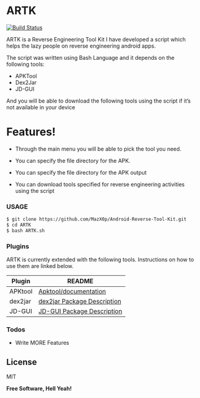# ARTK

[![Build Status](https://travis-ci.org/joemccann/dillinger.svg?branch=master)](https://travis-ci.org/joemccann/dillinger)

ARTK is a Reverse Engineering Tool Kit 
I have developed a script which helps the lazy people on reverse engineering android apps.

The script was written using Bash Language and it depends on the following tools:

- APKTool
- Dex2Jar 
- JD-GUI 

And you will be able to download the following tools using the script if it’s not available in your device


# Features!

  - Through the main menu you will be able to pick the tool you need.
 - You can specify the file directory for the APK.

- You can specify the file directory for the APK output 

- You can download tools specified for reverse engineering activities using the script

### USAGE

```sh
$ git clone https://github.com/MazX0p/Android-Reverse-Tool-Kit.git
$ cd ARTK
$ bash ARTK.sh
```

### Plugins

ARTK is currently extended with the following tools. Instructions on how to use them are linked below.

| Plugin | README |
| ------ | ------ |
| APKtool | [Apktool/documentation][PlDb] |
| dex2jar | [dex2jar Package Description][PlGh] |
| JD-GUI | [JD-GUI Package Description][PlGd] |

### Todos

 - Write MORE Features

License
----

MIT


**Free Software, Hell Yeah!**

   [PlDb]: <https://ibotpeaches.github.io/Apktool/documentation/>
   [PlGh]: <https://tools.kali.org/reverse-engineering/dex2jar>
   [PlGd]: <https://tools.kali.org/reverse-engineering/jd-gui>
